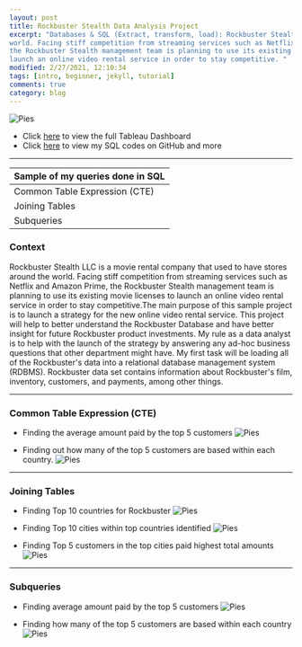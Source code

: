 ```yaml
---
layout: post
title: Rockbuster Stealth Data Analysis Project 
excerpt: "Databases & SQL (Extract, transform, load): Rockbuster Stealth LLC is a movie rental company that used to have stores around the
world. Facing stiff competition from streaming services such as Netflix and Amazon Prime,
the Rockbuster Stealth management team is planning to use its existing movie licenses to
launch an online video rental service in order to stay competitive. "
modified: 2/27/2021, 12:10:34
tags: [intro, beginner, jekyll, tutorial]
comments: true
category: blog
---
```



![Pies](https://morwarid1.github.io/images/Rockbuster/RDMS.png) 

- Click [here](https://public.tableau.com/profile/morwarid.najafizada#!/vizhome/RockbusterStealthDataAnalysisProject/Rockbuster) to view the full Tableau Dashboard 
- Click [here](https://github.com/morwarid1/Rockbuster-Stealth-Data-Analysis-Project) to view my SQL codes on GitHub and more

--------------

Sample of my queries done in SQL  | 
------------ | 
Common Table Expression (CTE) |
Joining Tables | 
Subqueries |
### Context 

Rockbuster Stealth LLC is a movie rental company that used to have stores around the
world. Facing stiff competition from streaming services such as Netflix and Amazon Prime,
the Rockbuster Stealth management team is planning to use its existing movie licenses to
launch an online video rental service in order to stay competitive.The main purpose of this sample project is to launch a strategy for the new online video rental service. This project will help to better understand the Rockbuster Database and have better insight for future Rockbuster product investments. My rule as a data analyst is to help with the launch of the strategy by answering any ad-hoc business questions that other department might have. My first task will be loading all of the Rockbuster's data into a relational database management system (RDBMS). Rockbuster data set contains information about Rockbuster's film, inventory, customers, and payments, among other things.


---------------------------------
### Common Table Expression (CTE)
- Finding the average amount paid by the top 5 customers 
![Pies](https://morwarid1.github.io/images/Rockbuster/CTE_1.png) 

- Finding out how many of the top 5 customers are based within each country. 
![Pies](https://morwarid1.github.io/images/Rockbuster/CTE_2.png) 

---------------
### Joining Tables
- Finding Top 10 countries for Rockbuster
![Pies](https://morwarid1.github.io/images/Rockbuster/JT_1.png) 

- Finding Top 10 cities within top countries identified
![Pies](https://morwarid1.github.io/images/Rockbuster/JT_2.png) 

- Finding Top 5 customers in the top cities paid highest total amounts
![Pies](https://morwarid1.github.io/images/Rockbuster/JT_3.png) 

---------------
### Subqueries
- Finding average amount paid by the top 5 customers
![Pies](https://morwarid1.github.io/images/Rockbuster/SQ_1.png) 

- Finding how many of the top 5 customers are based within each country
![Pies](https://morwarid1.github.io/images/Rockbuster/SQ_2.png) 

